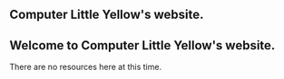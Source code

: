 ## Computer Little Yellow's website.

## Welcome to Computer Little Yellow's website.

There are no resources here at this time.
